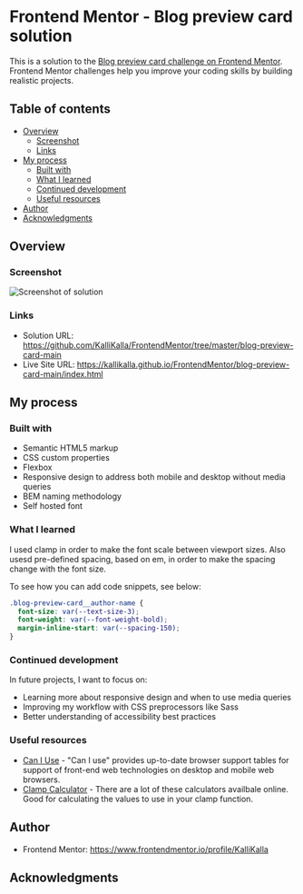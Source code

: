 # Frontend Mentor - Blog preview card solution

This is a solution to the [Blog preview card challenge on Frontend Mentor](https://www.frontendmentor.io/challenges/blog-preview-card-ckPaj01IcS). Frontend Mentor challenges help you improve your coding skills by building realistic projects.

## Table of contents

- [Overview](#overview)
  - [Screenshot](#screenshot)
  - [Links](#links)
- [My process](#my-process)
  - [Built with](#built-with)
  - [What I learned](#what-i-learned)
  - [Continued development](#continued-development)
  - [Useful resources](#useful-resources)
- [Author](#author)
- [Acknowledgments](#acknowledgments)

## Overview

### Screenshot

![Screenshot of solution](images/assets/images/Screenshot.png)

### Links

- Solution URL: https://github.com/KalliKalla/FrontendMentor/tree/master/blog-preview-card-main
- Live Site URL: https://kallikalla.github.io/FrontendMentor/blog-preview-card-main/index.html

## My process

### Built with

- Semantic HTML5 markup
- CSS custom properties
- Flexbox
- Responsive design to address both mobile and desktop without media queries
- BEM naming methodology
- Self hosted font

### What I learned

I used clamp in order to make the font scale between viewport sizes. Also usesd pre-defined spacing, based on em, in order to make the spacing change with the font size.

To see how you can add code snippets, see below:

```css
.blog-preview-card__author-name {
  font-size: var(--text-size-3);
  font-weight: var(--font-weight-bold);
  margin-inline-start: var(--spacing-150);
}
```

### Continued development

In future projects, I want to focus on:

- Learning more about responsive design and when to use media queries
- Improving my workflow with CSS preprocessors like Sass
- Better understanding of accessibility best practices

### Useful resources

- [Can I Use](https://caniuse.com/) - "Can I use" provides up-to-date browser support tables for support of front-end web technologies on desktop and mobile web browsers.
- [Clamp Calculator](https://www.marcbacon.com/tools/clamp-calculator/) - There are a lot of these calculators availbale online. Good for calculating the values to use in your clamp function.

## Author

- Frontend Mentor: https://www.frontendmentor.io/profile/KalliKalla

## Acknowledgments
